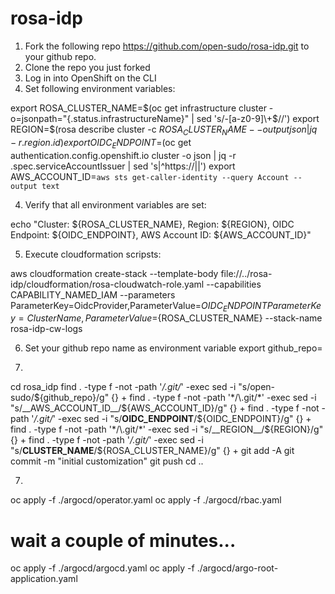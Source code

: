 # rosa-idp

1) Fork the following repo https://github.com/open-sudo/rosa-idp.git to your github repo.
1) Clone the repo you just forked
2) Log in into OpenShift on the CLI
3) Set following environment variables:

export ROSA_CLUSTER_NAME=$(oc get infrastructure cluster -o=jsonpath="{.status.infrastructureName}"  | sed 's/-[a-z0-9]\+$//')
export REGION=$(rosa describe cluster -c ${ROSA_CLUSTER_NAME} --output json | jq -r .region.id)
export OIDC_ENDPOINT=$(oc get authentication.config.openshift.io cluster -o json | jq -r .spec.serviceAccountIssuer | sed  's|^https://||')
export AWS_ACCOUNT_ID=`aws sts get-caller-identity --query Account --output text`

4) Verify that all environment variables are set:

echo "Cluster: ${ROSA_CLUSTER_NAME}, Region: ${REGION}, OIDC Endpoint: ${OIDC_ENDPOINT}, AWS Account ID: ${AWS_ACCOUNT_ID}"

5) Execute cloudformation scripsts:

aws cloudformation create-stack --template-body file://../rosa-idp/cloudformation/rosa-cloudwatch-role.yaml --capabilities CAPABILITY_NAMED_IAM --parameters ParameterKey=OidcProvider,ParameterValue=$OIDC_ENDPOINT ParameterKey=ClusterName,ParameterValue=${ROSA_CLUSTER_NAME} --stack-name rosa-idp-cw-logs

6) Set your github repo name as environment variable
  export github_repo=<your github repo name>

6) 
cd rosa_idp
find . -type f -not -path '*/\.git/*' -exec sed -i "s/open-sudo/${github_repo}/g" {} +
find . -type f -not -path '*/\.git/*' -exec sed -i "s/__AWS_ACCOUNT_ID__/${AWS_ACCOUNT_ID}/g" {} +
find . -type f -not -path '*/\.git/*' -exec sed -i "s/__OIDC_ENDPOINT__/${OIDC_ENDPOINT}/g" {} +
find . -type f -not -path '*/\.git/*' -exec sed -i "s/__REGION__/${REGION}/g" {} +
find . -type f -not -path '*/\.git/*' -exec sed -i "s/__CLUSTER_NAME__/${ROSA_CLUSTER_NAME}/g" {} +
git add -A
git commit -m "initial customization"
git push
cd ..

7) 

oc apply -f ./argocd/operator.yaml
oc apply -f ./argocd/rbac.yaml
# wait a couple of minutes...
oc apply -f ./argocd/argocd.yaml
oc apply -f ./argocd/argo-root-application.yaml

